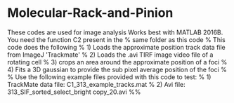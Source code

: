 # Molecular-Rack-and-Pinion
These codes are used for image analysis
Works best with MATLAB 2016B. You need the function C2 present in the
% same folder as this code
% This code does the following
% 1) Loads the approximate position track data file from ImageJ 'Trackmate' 
% 2) Loads the .avi TIRF image video file of a rotating cell 
% 3) crops an area around the approximate position of a foci 
% 4) Fits a 3D gaussian to provide the sub pixel average position of the foci
% 
%  Use the following example files provided with this code to test:
% 1) TrackMate data file: C1_313_example_tracks.mat
% 2) Avi file: 313_SIF_sorted_select_bright copy_20.avi
%%
